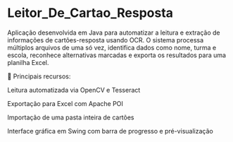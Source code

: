 # Leitor_De_Cartao_Resposta

Aplicação desenvolvida em Java para automatizar a leitura e extração de informações de cartões-resposta usando OCR.
O sistema processa múltiplos arquivos de uma só vez, identifica dados como nome, turma e escola, reconhece alternativas marcadas e exporta os resultados para uma planilha Excel.

📌 Principais recursos:

Leitura automatizada via OpenCV e Tesseract

Exportação para Excel com Apache POI

Importação de uma pasta inteira de cartões

Interface gráfica em Swing com barra de progresso e pré-visualização

